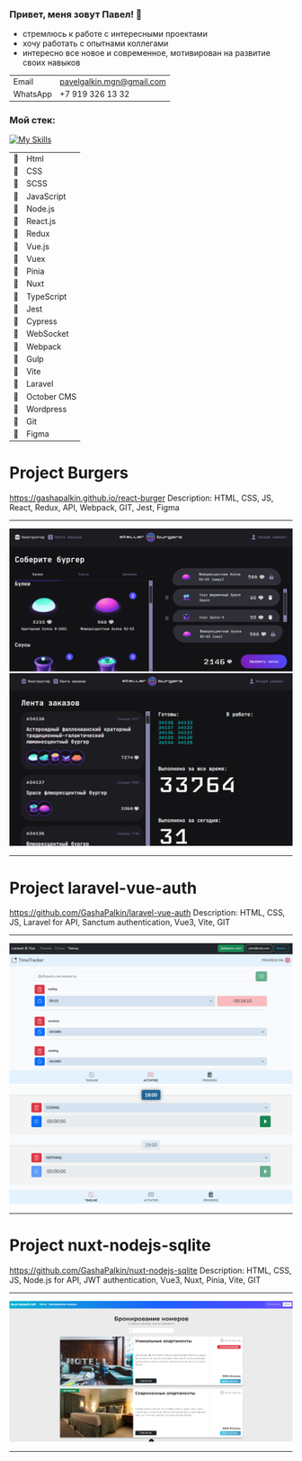 ### Привет, меня зовут Павел! 👋

- стремлюсь к работе с интересными проектами <br>
- хочу работать с опытнами коллегами <br>
- интересно все новое и современное, мотивирован на развитие своих навыков <br>
  
|      |                  |
|:---|-----------------|
| Email     |      pavelgalkin.mgn@gmail.com |
| WhatsApp  |      +7 919 326 13 32          |



### Мой стек:
[![My Skills](https://skills.thijs.gg/icons?i=html,css,js,jquery,nodejs,react,vue,ts,git&theme=light)](https://skills.thijs.gg)

|      |                  |
|-----:|-----------------|
| 👋 |      Html         |
| 👋 |      CSS          |
| 👋 |      SCSS         |
| 👋 |      JavaScript   |
| 👋 |      Node.js      |
| 👋 |      React.js     |
| 👋 |      Redux        |
| 👋 |      Vue.js       |
| 👋 |      Vuex         |
| 👋 |      Pinia        |
| 👋 |      Nuxt         |
| 👋 |      TypeScript   |
| 👋 |      Jest         |
| 👋 |      Cypress      |
| 👋 |      WebSocket    |
| 👋 |      Webpack      |
| 👋 |      Gulp         |
| 👋 |      Vite         |
| 👋 |      Laravel      |
| 👋 |      October CMS  |
| 👋 |      Wordpress    |
| 👋 |      Git          |
| 👋 |      Figma        |



# Project Burgers
https://gashapalkin.github.io/react-burger
Description: HTML, CSS, JS, React, Redux, API, Webpack, GIT, Jest, Figma

---
![Screenshot](https://github.com/GashaPalkin/laravel-vue-auth/raw/master/ScreenshotBurger1.png) <br>
![Screenshot](https://github.com/GashaPalkin/laravel-vue-auth/raw/master/ScreenshotBurger2.png) <br>

---

# Project laravel-vue-auth
https://github.com/GashaPalkin/laravel-vue-auth
Description: HTML, CSS, JS, Laravel for API, Sanctum authentication, Vue3, Vite, GIT

---
![Screenshot](https://github.com/GashaPalkin/laravel-vue-auth/raw/master/Screenshot1.png) <br>
![Screenshot](https://github.com/GashaPalkin/laravel-vue-auth/raw/master/Screenshot2.png) <br>

---

# Project nuxt-nodejs-sqlite
https://github.com/GashaPalkin/nuxt-nodejs-sqlite
Description: HTML, CSS, JS, Node.js for API, JWT authentication, Vue3, Nuxt, Pinia, Vite, GIT 

---
![Screenshot](https://github.com/GashaPalkin/nuxt-nodejs-sqlite/raw/master/Screenshot.png) <br>

---



